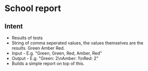 # School report 

## Intent
* Results of tests
* String of comma seperated values, the values themselves are the results. Green Amber Red. 
* Input - E.g. "Green, Green, Red, Amber, Red"
* Output - E.g. "Green: 2\nAmber: 1\nRed: 2"
* Builds a simple report on top of this.